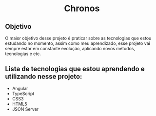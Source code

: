 <h1 align="center">Chronos</h1>

## Objetivo

O maior objetivo desse projeto é praticar sobre as tecnologias que estou estudando no momento, assim como meu aprendizado, esse projeto vai sempre estar em constante evolução, aplicando novos métodos, tecnologias e etc.

## Lista de tecnologias que estou aprendendo e utilizando nesse projeto:

* Angular
* TypeScript
* CSS3
* HTML5
* JSON Server

